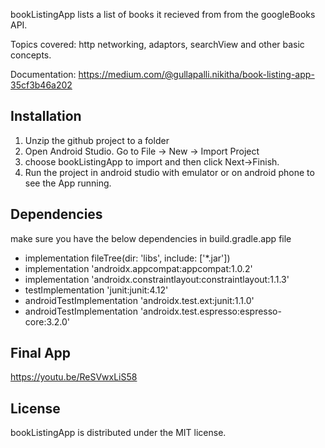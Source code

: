 bookListingApp lists a list of books it recieved from from the googleBooks API.

Topics covered: http networking, adaptors, searchView and other basic concepts.

Documentation:
https://medium.com/@gullapalli.nikitha/book-listing-app-35cf3b46a202

## Installation
1. Unzip the github project to a folder
2. Open Android Studio. Go to File -> New -> Import Project
3. choose bookListingApp to import and then click Next->Finish.
4. Run the project in android studio with emulator or on android phone to see the App running.
 
## Dependencies
make sure you have the below dependencies in build.gradle.app file
* implementation fileTree(dir: 'libs', include: ['*.jar'])
* implementation 'androidx.appcompat:appcompat:1.0.2'
* implementation 'androidx.constraintlayout:constraintlayout:1.1.3'
* testImplementation 'junit:junit:4.12'
* androidTestImplementation 'androidx.test.ext:junit:1.1.0'
* androidTestImplementation 'androidx.test.espresso:espresso-core:3.2.0'

## Final App
https://youtu.be/ReSVwxLiS58

## License
bookListingApp is distributed under the MIT license.
